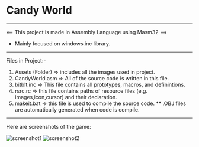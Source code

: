 # Candy World
------------------------------------------------------------------

<== This project is made in Assembly Language using Masm32 ==>
* Mainly focused on windows.inc library.

------------------------------------------------------------------

Files in Project:-

1. Assets (Folder) => includes all the images used in project.
2. CandyWorld.asm => All of the source code is written in this file.
3. bitblt.inc => This file contains all prototypes, macros, and definintions.
4. rsrc.rc => this file contains paths of resource files (e.g. images,icon,cursor) and their declaration.
5. makeit.bat => this file is used to compile the source code.
** .OBJ files are automatically generated when code is compile.

---------------------------------------------------------------------------------------------------------
Here are screenshots of the game:

![screenshot1](https://user-images.githubusercontent.com/20368350/29095684-3f9d84f6-7cab-11e7-848e-06580f6ea15e.PNG)
![screenshot2](https://user-images.githubusercontent.com/20368350/29095685-3fe10988-7cab-11e7-9d91-c85ab88c177c.PNG)
